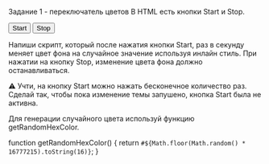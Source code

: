 Задание 1 - переключатель цветов
В HTML есть кнопки Start и Stop.

<button type="button" data-start>Start</button>
<button type="button" data-stop>Stop</button>

Напиши скрипт, который после нажатия кнопки Start, раз в секунду меняет цвет фона <body> на случайное значение используя инлайн стиль. При нажатии на кнопку Stop, изменение цвета фона должно останавливаться.

⚠️ Учти, на кнопку Start можно нажать бесконечное количество раз. Сделай так, чтобы пока изменение темы запушено, кнопка Start была не активна.

Для генерации случайного цвета используй функцию getRandomHexColor.

function getRandomHexColor() {
  return `#${Math.floor(Math.random() * 16777215).toString(16)}`;
}
